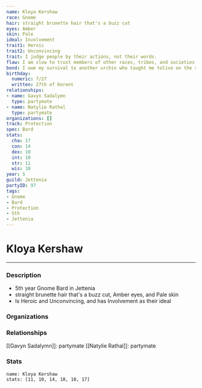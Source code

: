 ```yaml
---
name: Kloya Kershaw
race: Gnome
hair: straight brunette hair that's a buzz cut
eyes: Amber
skin: Pale
ideal: Involvement
trait1: Heroic
trait2: Unconvincing
trait: I judge people by their actions, not their words.
flaw: I am slow to trust members of other races, tribes, and societies.
bond: I owe my survival to another urchin who taught me tolive on the streets.
birthday:
  numeric: 7/27
  written: 27th of Korent
relationships:
- name: Gavyn Sadalymn
  type: partymate
- name: Natylie Rathal
  type: partymate
organizations: []
track: Protection
spec: Bard
stats:
  cha: 17
  con: 14
  dex: 10
  int: 10
  str: 11
  wis: 10
year: 5
guild: Jettenia
partyID: 97
tags:
- Gnome
- Bard
- Protection
- 5th
- Jettenia
---
```

# Kloya Kershaw
---
### Description
- 5th year Gnome Bard in Jettenia
- straight brunette hair that's a buzz cut, Amber eyes, and Pale skin
- Is Heroic and Unconvincing, and has Involvement as their ideal

### Organizations
### Relationships
[[Gavyn Sadalymn]]: partymate
[[Natylie Rathal]]: partymate
### Stats
```statblock
name: Kloya Kershaw
stats: [11, 10, 14, 10, 10, 17]
```